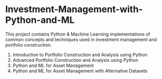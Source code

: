# Investment-Management-with-Python-and-ML

This project contains Python & Machine Learning implementations of common concepts and techniques used in investment management and portfolio construction. 

1. Introduction to Portfolio Construction and Analysis using Python
2. Advanced Portfolio Construction and Analysis using Python
3. Python and ML for Asset Management
4. Python and ML for Asset Management with Alternative Datasets
